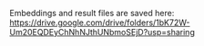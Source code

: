 Embeddings and result files are saved here: https://drive.google.com/drive/folders/1bK72W-Um20EQDEyChNhNJthUNbmoSEjD?usp=sharing
